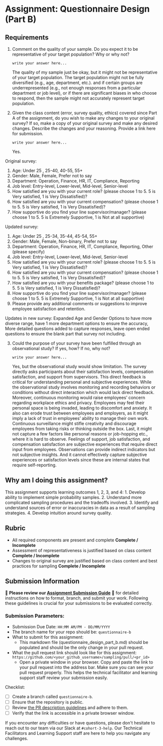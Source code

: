 # Assignment: Questionnaire Design (Part B)

## Requirements
1. Comment on the quality of your sample. Do you expect it to be representative of your target population? Why or why not?

    ```
    write your answer here...
    ```
    The quality of my sample just be okay, but it might not be representative of your target population.  The target population might not be fully diversified (e.g., age, department, etc.). and if certain groups are underrepresented (e.g., not enough responses from a particular department or job level), or if there are significant biases in who choose to respond, then the sample might not accurately represent target population. 

2. Given the class content (error, survey quality, ethics) covered since Part A of the assignment, do you wish to make any changes to your original survey? If so, make a copy of your original survey and make any desired changes. Describe the changes and your reasoning. Provide a link here for submission.

    ```
    write your answer here...
    ```
    Yes.

Original survey:
1. Age: Under 25 , 25-40, 40-55, 55+
2. Gender: Male, Female, Prefer not to say
3. Department: Operation, Finance, HR, IT, Compliance, Reporting
4. Job level: Entry-level, Lower-level, Mid-level, Senior-level
5. How satisfied are you with your current role? (please choose 1 to 5. 5 is Very satisfied, 1 is Very Dissatisfied)? 
6. How satisfied are you with your current compensation? (please choose 1 to 5. 5 is Very satisfied, 1 is Very Dissatisfied)? 
7. How supportive do you find your line supervisor/manager? (please choose 1 to 5. 5 is Extremely Supportive, 1 is Not at all supportive)

Updated survey:
1. Age: Under 25 , 25-34, 35-44, 45-54, 55+
2. Gender: Male, Female, Non-binary, Prefer not to say
3. Department: Operation, Finance, HR, IT, Compliance, Reporting, Other (please specify)
4. Job level: Entry-level, Lower-level, Mid-level, Senior-level
5. How satisfied are you with your current role? (please choose 1 to 5. 5 is Very satisfied, 1 is Very Dissatisfied)? 
6. How satisfied are you with your current compensation? (please choose 1 to 5. 5 is Very satisfied, 1 is Very Dissatisfied)? 
7. How satisfied are you with your benefits package? (please choose 1 to 5. 5 is Very satisfied, 1 is Very Dissatisfied)? 
8. How supportive do you find your line supervisor/manager? (please choose 1 to 5. 5 is Extremely Supportive, 1 is Not at all supportive)
9. Please provide any additional comments or suggestions to improve employee satisfaction and retention.

Updates in new survey: Expanded Age and Gender Options to have more diverse range, have 1 more department options to ensure the accuracy, More detailed questions added to capture responses, leave open ended questions to ensure the blank part that survey not including.


3. Could the purpose of your survey have been fulfilled through an observational study? If yes, how? If no, why not?

    ```
    write your answer here...
    ```
    Yes, but the observational study would show limitation. The survey directly asks participants about their satisfaction levels, compensation satisfaction, and support from supervisors. This direct feedback is critical for understanding personal and subjective experiences. While the observational study involves monitoring and recording behaviors or conditions without direct interaction which would lack direct feedback. Moreover, continuous monitoring would raise employees’ concern regarding workplace ethics and privacy. Employees may feel their personal space is being invaded, leading to discomfort and anxiety. It also can erode trust between employees and employers, as it might imply a lack of trust in employees’ ability to manage their own work. Continuous surveillance might stifle creativity and discourage employees from taking risks or thinking outside the box. Last, it might not capture a few factors like personal reasons or job-hopping etc., where it is hard to observe. Feelings of support, job satisfaction, and compensation satisfaction are subjective experiences that require direct input from employees. Observations can provide indirect indicators but not subjective insights. And it cannot effectively capture subjective experiences or satisfaction levels since these are internal states that require self-reporting.

## Why am I doing this assignment?

This assignment supports learning outcomes 1, 2, 3, and 4:
	1.	Develop ability to implement simple probability samples.
	2.	Understand more complicated sampling procedures and the tradeoffs involved.
	3.	Identify and understand sources of error or inaccuracies in data as a result of sampling strategies.
	4.	Develop intuition around survey quality.

## Rubric

-	All required components are present and complete **Complete / Incomplete**
-	Assessment of representativeness is justified based on class content **Complete / Incomplete**
-	Changes to original survey are justified based on class content and best practices for sampling **Complete / Incomplete**

## Submission Information

🚨 **Please review our [Assignment Submission Guide](https://github.com/UofT-DSI/onboarding/blob/main/onboarding_documents/submissions.md)** 🚨 for detailed instructions on how to format, branch, and submit your work. Following these guidelines is crucial for your submissions to be evaluated correctly.

### Submission Parameters:
* Submission Due Date: `HH:MM AM/PM - DD/MM/YYYY`
* The branch name for your repo should be: `questionnaire-b`
* What to submit for this assignment:
    * This markdown file (questionnaire_design_part_b.md) should be populated and should be the only change in your pull request.
* What the pull request link should look like for this assignment: `https://github.com/<your_github_username>/sampling/pull/<pr_id>`
    * Open a private window in your browser. Copy and paste the link to your pull request into the address bar. Make sure you can see your pull request properly. This helps the technical facilitator and learning support staff review your submission easily.

Checklist:
- [ ] Create a branch called `questionnaire-b`.
- [ ] Ensure that the repository is public.
- [ ] Review [the PR description guidelines](https://github.com/UofT-DSI/onboarding/blob/main/onboarding_documents/submissions.md#guidelines-for-pull-request-descriptions) and adhere to them.
- [ ] Verify that the link is accessible in a private browser window.

If you encounter any difficulties or have questions, please don't hesitate to reach out to our team via our Slack at `#cohort-3-help`. Our Technical Facilitators and Learning Support staff are here to help you navigate any challenges.
